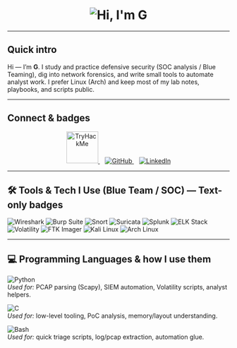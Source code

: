 
<div align="center">
  <h1>
    <img src="https://readme-typing-svg.herokuapp.com?font=Silkscreen&size=36&duration=2500&color=2AA889&center=true&vCenter=true&width=700&lines=Hi,+I'm+G+👋;SOC+Analyst+in+training+|+Blue+Team+|+CTF+Learner" alt="Hi, I'm G"/>
  </h1>
</div>

---

## Quick intro
Hi — I’m **G**. I study and practice defensive security (SOC analysis / Blue Teaming), dig into network forensics, and write small tools to automate analyst work. I prefer Linux (Arch) and keep most of my lab notes, playbooks, and scripts public.

---

## Connect & badges
<p align="center">
  <a href="https://tryhackme.com/p/B4HAA7">
    <img src="https://tryhackme-badges.s3.amazonaws.com/B4HAA7.png" alt="TryHackMe" height="72"/>
  </a>
  &nbsp;&nbsp;
  <a href="https://github.com/88BahaaAdel88">
    <img src="https://img.shields.io/badge/GitHub-100000?style=for-the-badge&logo=github&logoColor=white" alt="GitHub"/>
  </a>
  &nbsp;&nbsp;
  <a href="https://www.linkedin.com/in/YOUR_LINKEDIN_USERNAME/">
    <img src="https://img.shields.io/badge/LinkedIn-0077B5?style=for-the-badge&logo=linkedin&logoColor=white" alt="LinkedIn"/>
  </a>
</p>

---

## 🛠 Tools & Tech I Use (Blue Team / SOC) — Text-only badges

![Wireshark](https://img.shields.io/badge/Wireshark-007ACC?style=for-the-badge&logo=wireshark&logoColor=white)
![Burp Suite](https://img.shields.io/badge/Burp_Suite-FF6F00?style=for-the-badge&logo=portswigger&logoColor=white)
![Snort](https://img.shields.io/badge/Snort-CC0000?style=for-the-badge)
![Suricata](https://img.shields.io/badge/Suricata-FF4500?style=for-the-badge)
![Splunk](https://img.shields.io/badge/Splunk-000000?style=for-the-badge&logo=splunk&logoColor=white)
![ELK Stack](https://img.shields.io/badge/ELK_Stack-005571?style=for-the-badge&logo=elastic&logoColor=white)
![Volatility](https://img.shields.io/badge/Volatility-4B0082?style=for-the-badge)
![FTK Imager](https://img.shields.io/badge/FTK_Imager-333333?style=for-the-badge)
![Kali Linux](https://img.shields.io/badge/Kali-268BEE?style=for-the-badge&logo=kalilinux&logoColor=white)
![Arch Linux](https://img.shields.io/badge/Arch_Linux-1793D1?style=for-the-badge&logo=archlinux&logoColor=white)

---

## 💻 Programming Languages & how I use them

![Python](https://img.shields.io/badge/Python-3776AB?style=for-the-badge&logo=python&logoColor=white)  
*Used for:* PCAP parsing (Scapy), SIEM automation, Volatility scripts, analyst helpers.

![C](https://img.shields.io/badge/C-00599C?style=for-the-badge&logo=c&logoColor=white)  
*Used for:* low-level tooling, PoC analysis, memory/layout understanding.

![Bash](https://img.shields.io/badge/Bash-4EAA25?style=for-the-badge&logo=gnu-bash&logoColor=white)  
*Used for:* quick triage scripts, log/pcap extraction, automation glue.

